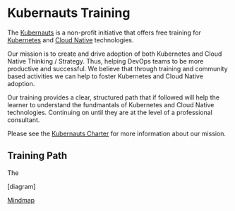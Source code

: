 # Kubernauts Training

The [Kubernauts](https://kubernauts.io/) is a non-profit initiative that offers free training for [Kubernetes](https://kubernetes.io) and [Cloud Native](https://www.cncf.io) technologies.

Our mission is to create and drive adoption of both Kubernetes and Cloud Native Thinking / Strategy.  Thus, helping DevOps teams to be more productive and successful. We believe that through training and community based activities we can help to foster Kubernetes and Cloud Native adoption.

Our training provides a clear, structured path that if followed will help the learner to understand the fundmantals of Kubernetes and Cloud Native technologies. Continuing on until they are at the  level of a professional consultant.

Please see the [Kubernauts Charter](https://kubernauts.io/en/kubernauts-charter.html) for more information about our mission.


## Training Path

The 

[diagram]

[Mindmap](https://www.mindmeister.com/920845833/kubernauts-training)
